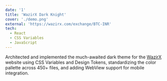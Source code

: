 ```yaml
---
date: '1'
title: 'WazirX Dark Knight'
cover: './demo.png'
external: 'https://wazirx.com/exchange/BTC-INR'
tech:
  - React
  - CSS Variables
  - JavaScript
---
```


Architected and implemented the much-awaited dark theme for the [WazirX](https://wazirx.com/exchange/BTC-INR) website using CSS Variables and Design Tokens, standardizing the color pallette across 450+ files, and adding WebView support for mobile integration.
